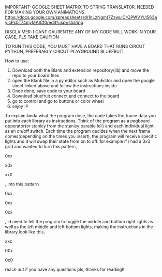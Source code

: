IMPORTANT: GOOGLE SHEET MATRIX TO STRING TRANSLATOR, NEEDED FOR MAKING YOUR OWN ANIMATIONS: https://docs.google.com/spreadsheets/d/1nLzNgmt7ZzwulCrQPWVYLt563ayicPx0T74myMAICf0/edit?usp=sharing


DISCLAIMER: I CANT GAURENTEE ANY OF MY CODE WILL WORK IN YOUR CASE, PLS TAKE CAUTION

TO RUN THIS CODE, YOU MUST HAVE A BOARD THAT RUNS CIRCUT PYTHON, PREFERABLY CIRCUT PLAYGROUND BLUEFRUIT

How to use:
1. Download both the Blank and extension repository(lib) and move the repo to your board files
2. open the Blank file in a py editor such as MuEditor and open the google sheet linked above and follow the instructions inside
3. Once done, save code to your board
4. Download bluefruit connect and connect to the board
5. go to control and go to buttons or color wheel
6. enjoy :P

To explain kinda what the program dose, the code takes the frame data you put into each library as instructions. Think of the program as a pegboard opperator(or stanley from the stanley parable loll) and each individual light as an on/off switch. Each time the program decides when the next frame comes(depending on the times you insert), the program will receive specific lights and it will swap their state from on to off.
for example if i had a 3x3 grid and wanted to turn this pattern,

0xx

x0x

xx0

, into this pattern

0xx

0xx

0xx

, id need to tell the program to toggle the middle and bottom right lights as well as the left middle and left bottom lights, making the instructions in the library look like this,

xxx

00x

0x0

reach out if you have any questions pls, thanks for reading!!!
